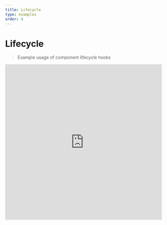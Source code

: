 ```yaml
---
title: Lifecycle
type: examples
order: 4
---
```


# Lifecycle

> Example usage of component lifecycle hooks

<iframe width="100%" height="500" src="https://www.webpackbin.com/bins/-Kuzuk4e0dUWZvDklkXs" allowfullscreen="allowfullscreen" frameborder="0"></iframe>
